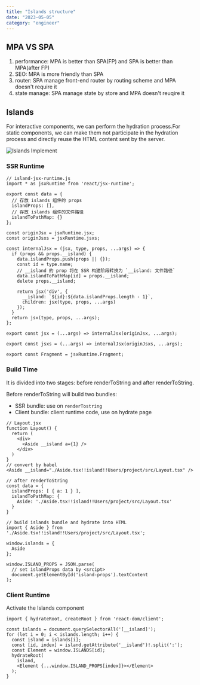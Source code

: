```yaml
---
title: "Islands structure"
date: "2023-05-05"
category: "engineer"
---
```


## MPA VS SPA

1. performance: MPA is better than SPA(FP) and SPA is better than MPA(after FP)
2. SEO: MPA is more friendly than SPA
3. router: SPA manage front-end router by routing scheme and MPA doesn't require it
4. state manage: SPA manage state by store and MPA doesn't reuqire it

## Islands

For interactive components, we can perform the hydration process.For static components, we can make them not participate in the hydration process and directly reuse the HTML content sent by the server.

![Islands Implement](/images/islands-implement.png)

### SSR Runtime

```
// island-jsx-runtime.js
import * as jsxRuntime from 'react/jsx-runtime';

export const data = {
  // 存放 islands 组件的 props
  islandProps: [],
  // 存放 islands 组件的文件路径
  islandToPathMap: {}
};

const originJsx = jsxRuntime.jsx;
const originJsxs = jsxRuntime.jsxs;

const internalJsx = (jsx, type, props, ...args) => {
  if (props && props.__island) {
    data.islandProps.push(props || {});
    const id = type.name;
    // __island 的 prop 将在 SSR 构建阶段转换为 `__island: 文件路径`
    data.islandToPathMap[id] = props.__island;
    delete props.__island;

    return jsx('div', {
      __island: `${id}:${data.islandProps.length - 1}`,
      children: jsx(type, props, ...args)
    });
  }
  return jsx(type, props, ...args);
};

export const jsx = (...args) => internalJsx(originJsx, ...args);

export const jsxs = (...args) => internalJsx(originJsxs, ...args);

export const Fragment = jsxRuntime.Fragment;
```

### Build Time

It is divided into two stages: before renderToString and after renderToString.

Before renderToString will build two bundles:
- SSR bundle: use on `renderTostring`
- Client bundle: client runtime code, use on hydrate page

```
// Layout.jsx
function Layout() {
  return (
    <div>
      <Aside __island a={1} />
    </div>
  )
}
// convert by babel
<Aside __island="./Aside.tsx!!island!!Users/project/src/Layout.tsx" />

// after renderToString
const data = {
  islandProps: [ { a: 1 } ],
  islandToPathMap: {
    Aside: './Aside.tsx!!island!!Users/project/src/Layout.tsx'
  }
}

// build islands bundle and hydrate into HTML
import { Aside } from './Aside.tsx!!island!!Users/project/src/Layout.tsx';

window.islands = {
  Aside
};

window.ISLAND_PROPS = JSON.parse(
  // set islandProps data by <srcipt> 
  document.getElementById('island-props').textContent
);
```

### Client Runtime

Activate the Islands component

```
import { hydrateRoot, createRoot } from 'react-dom/client';

const islands = document.querySelectorAll('[__island]');
for (let i = 0; i < islands.length; i++) {
  const island = islands[i];
  const [id, index] = island.getAttribute('__island')!.split(':');
  const Element = window.ISLANDS[id];
  hydrateRoot(
    island,
    <Element {...window.ISLAND_PROPS[index]}></Element>
  );
}
```